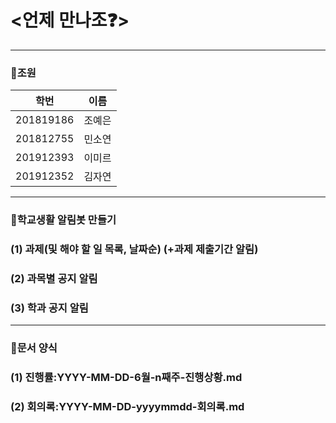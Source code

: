 # <언제 만나조:question:>
***

### :star2:조원
| 학번 | 이름 |
| :----: | :----: |
| 201819186 | 조예은 |
| 201812755 | 민소연 |
| 201912393 | 이미르 |
| 201912352 | 김자연 |
***

### :star2:학교생활 알림봇 만들기

### (1) 과제(및 해야 할 일 목록, 날짜순) (+과제 제출기간 알림)
### (2) 과목별 공지 알림
### (3) 학과 공지 알림
***

### :star2:문서 양식

### (1) 진행률:YYYY-MM-DD-6월-n째주-진행상황.md
### (2) 회의록:YYYY-MM-DD-yyyymmdd-회의록.md

